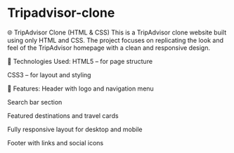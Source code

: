 # Tripadvisor-clone

🌐 TripAdvisor Clone (HTML & CSS)
This is a TripAdvisor clone website built using only HTML and CSS. The project focuses on replicating the look and feel of the TripAdvisor homepage with a clean and responsive design.

🔧 Technologies Used:
HTML5 – for page structure

CSS3 – for layout and styling

🎯 Features:
Header with logo and navigation menu

Search bar section

Featured destinations and travel cards

Fully responsive layout for desktop and mobile

Footer with links and social icons
